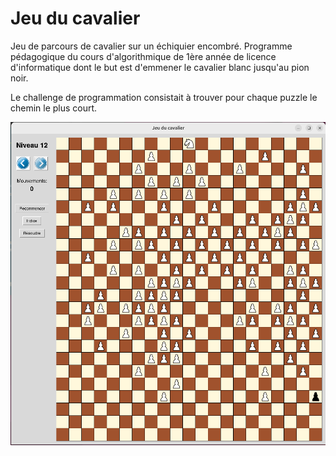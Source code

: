 # Jeu du cavalier

Jeu de parcours de cavalier sur un échiquier encombré. Programme
pédagogique du cours d'algorithmique de 1ère année de licence
d'informatique dont le but est d'emmener le cavalier blanc jusqu'au
pion noir. 

Le challenge de programmation consistait à trouver pour chaque puzzle le
chemin le plus court.

![Jeu du cavalier](assets/img/screenshot.png "Jeu du cavalier")

